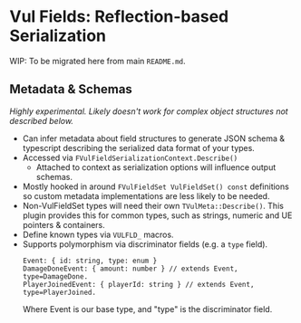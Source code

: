﻿# Vul Fields: Reflection-based Serialization

WIP: To be migrated here from main `README.md`.

## Metadata & Schemas

_Highly experimental. Likely doesn't work for complex object structures not described below._

* Can infer metadata about field structures to generate JSON schema & typescript describing
  the serialized data format of your types.
* Accessed via `FVulFieldSerializationContext.Describe()`
  * Attached to context as serialization options will influence output schemas.
* Mostly hooked in around `FVulFieldSet VulFieldSet() const` definitions so custom
  metadata implementations are less likely to be needed.
* Non-VulFieldSet types will need their own `TVulMeta::Describe()`. This plugin
  provides this for common types, such as strings, numeric and UE pointers & containers.
* Define known types  via `VULFLD_` macros.
* Supports polymorphism via discriminator fields (e.g. a `type` field).
  ```
  Event: { id: string, type: enum }
  DamageDoneEvent: { amount: number } // extends Event, type=DamageDone.
  PlayerJoinedEvent: { playerId: string } // extends Event, type=PlayerJoined.
  ```
  Where Event is our base type, and "type" is the discriminator field.